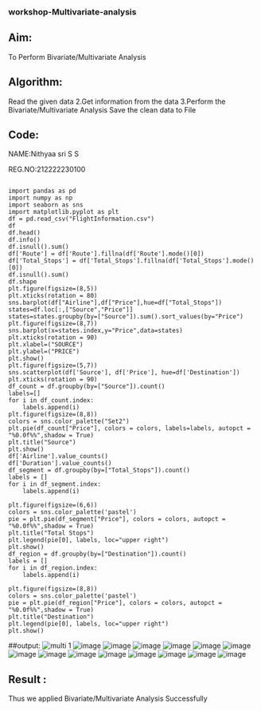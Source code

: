 ### workshop-Multivariate-analysis

## Aim:

To Perform Bivariate/Multivariate Analysis

## Algorithm:

Read the given data 2.Get information from the data 3.Perform the Bivariate/Multivariate Analysis
Save the clean data to File

## Code:

NAME:Nithyaa sri S S

REG.NO:212222230100

```

import pandas as pd
import numpy as np
import seaborn as sns
import matplotlib.pyplot as plt
df = pd.read_csv("FlightInformation.csv")
df
df.head()
df.info()
df.isnull().sum()
df['Route'] = df['Route'].fillna(df['Route'].mode()[0])
df['Total_Stops'] = df['Total_Stops'].fillna(df['Total_Stops'].mode()[0])
df.isnull().sum()
df.shape
plt.figure(figsize=(8,5))
plt.xticks(rotation = 80)
sns.barplot(df["Airline"],df["Price"],hue=df["Total_Stops"])
states=df.loc[:,["Source","Price"]]
states=states.groupby(by=["Source"]).sum().sort_values(by="Price")
plt.figure(figsize=(8,7))
sns.barplot(x=states.index,y="Price",data=states)
plt.xticks(rotation = 90)
plt.xlabel=("SOURCE")
plt.ylabel=("PRICE")
plt.show()
plt.figure(figsize=(5,7))
sns.scatterplot(df['Source'], df['Price'], hue=df['Destination'])
plt.xticks(rotation = 90)
df_count = df.groupby(by=["Source"]).count()
labels=[]
for i in df_count.index:
    labels.append(i)
plt.figure(figsize=(8,8))
colors = sns.color_palette("Set2")
plt.pie(df_count["Price"], colors = colors, labels=labels, autopct = "%0.0f%%",shadow = True) 
plt.title("Source")
plt.show()
df['Airline'].value_counts()
df['Duration'].value_counts()
df_segment = df.groupby(by=["Total_Stops"]).count()
labels = []
for i in df_segment.index:
    labels.append(i)

plt.figure(figsize=(6,6))
colors = sns.color_palette('pastel')
pie = plt.pie(df_segment["Price"], colors = colors, autopct = "%0.0f%%",shadow = True)
plt.title("Total Stops")
plt.legend(pie[0], labels, loc="upper right")
plt.show()
df_region = df.groupby(by=["Destination"]).count()
labels = []
for i in df_region.index:
    labels.append(i)
    
plt.figure(figsize=(8,8))
colors = sns.color_palette('pastel')
pie = plt.pie(df_region["Price"], colors = colors, autopct = "%0.0f%%",shadow = True)
plt.title("Destination")
plt.legend(pie[0], labels, loc="upper right")
plt.show()

```
##output:
![multi 1](https://user-images.githubusercontent.com/119122478/229035398-0254107f-23b6-4051-9ab5-1a3dd1b05ae2.png)
![image](https://user-images.githubusercontent.com/119122478/229035725-0e7f711f-8e18-4d3b-a891-af463a18d2c7.png)
![image](https://user-images.githubusercontent.com/119122478/229035957-3c8bef45-ae41-4b0e-b867-7efdd6abc134.png)
![image](https://user-images.githubusercontent.com/119122478/229036061-990dce2f-708b-41be-8b67-701bf8dfe16d.png)
![image](https://user-images.githubusercontent.com/119122478/229036144-15b91461-5fda-421d-899e-73cc5b6dda9b.png)
![image](https://user-images.githubusercontent.com/119122478/229036264-0d35f849-67a0-482d-a0bd-ce41ee93afc5.png)
![image](https://user-images.githubusercontent.com/119122478/229036598-0781b0dc-2305-4a66-af8d-637172a55ef9.png)
![image](https://user-images.githubusercontent.com/119122478/229036771-9f63684b-e4ab-44e8-a50f-630db426c012.png)
![image](https://user-images.githubusercontent.com/119122478/229037010-84d15353-2ec8-4119-8297-6783e9a4e8be.png)
![image](https://user-images.githubusercontent.com/119122478/229037179-9d4199fe-0a55-4dcb-9637-da5910dcbdb5.png)
![image](https://user-images.githubusercontent.com/119122478/229037380-78731fb6-054a-4f07-aef0-a776d1af1db6.png)
![image](https://user-images.githubusercontent.com/119122478/229037601-eda6cc46-e09b-47c2-9d43-4bcf39c87a59.png)
![image](https://user-images.githubusercontent.com/119122478/229037763-edca0e13-8441-44e4-8537-1a1136376581.png)
![image](https://user-images.githubusercontent.com/119122478/229037919-58f43a95-4516-4774-b38f-3ca7d724960e.png)
![image](https://user-images.githubusercontent.com/119122478/229038041-c67c0345-e77f-4c99-b634-2e5d5d810164.png)

## Result :

Thus we applied Bivariate/Multivariate Analysis Successfully







